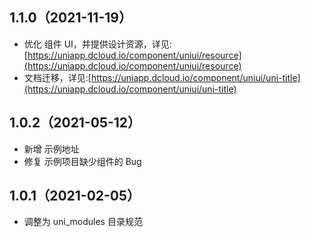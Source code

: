 ## 1.1.0（2021-11-19）

- 优化 组件 UI，并提供设计资源，详见:[https://uniapp.dcloud.io/component/uniui/resource](https://uniapp.dcloud.io/component/uniui/resource)
- 文档迁移，详见:[https://uniapp.dcloud.io/component/uniui/uni-title](https://uniapp.dcloud.io/component/uniui/uni-title)

## 1.0.2（2021-05-12）

- 新增 示例地址
- 修复 示例项目缺少组件的 Bug

## 1.0.1（2021-02-05）

- 调整为 uni_modules 目录规范
